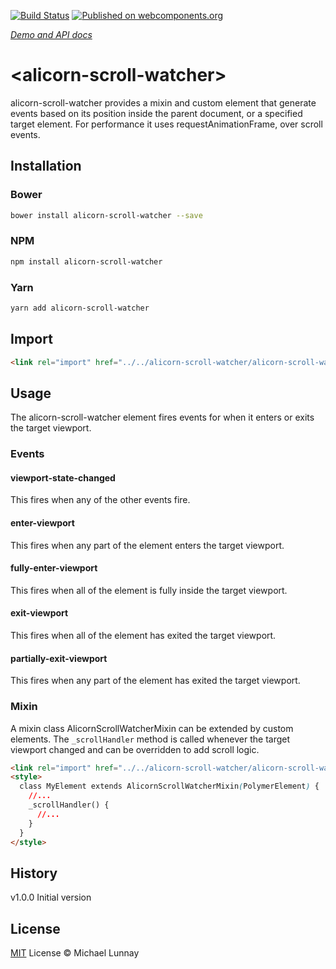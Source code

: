 [![Build Status](https://travis-ci.org/mlunnay/alicorn-scroll-watcher.svg?branch=master)](https://travis-ci.org/mlunnay/alicorn-scroll-watcher) [![Published on webcomponents.org](https://img.shields.io/badge/webcomponents.org-published-blue.svg)](https://www.webcomponents.org/element/mlunnay/alicorn-scroll-watcher)

_[Demo and API docs](https://www.webcomponents.org/element/mlunnay/alicorn-scroll-watcher)_

# &lt;alicorn-scroll-watcher&gt; 
alicorn-scroll-watcher provides a mixin and custom element that generate events based on its position inside the parent document, or a specified target element. For performance it uses requestAnimationFrame, over scroll events.


## Installation
### Bower
```bash
bower install alicorn-scroll-watcher --save
```
### NPM
```bash
npm install alicorn-scroll-watcher
```
### Yarn
```bash
yarn add alicorn-scroll-watcher
```

## Import
```html
<link rel="import" href="../../alicorn-scroll-watcher/alicorn-scroll-watcher.html">
```

## Usage
The alicorn-scroll-watcher element fires events for when it enters or exits the target viewport.

### Events

#### viewport-state-changed
This fires when any of the other events fire.

#### enter-viewport
This fires when any part of the element enters the target viewport.

#### fully-enter-viewport
This fires when all of the element is fully inside the target viewport.

#### exit-viewport
This fires when all of the element has exited the target viewport.

#### partially-exit-viewport
This fires when any part of the element has exited the target viewport.

### Mixin
A mixin class AlicornScrollWatcherMixin can be extended by custom elements. The `_scrollHandler` method is called whenever the target viewport changed and can be overridden to add scroll logic.

```html
<link rel="import" href="../../alicorn-scroll-watcher/alicorn-scroll-watcher-mixin.html">
<style>
  class MyElement extends AlicornScrollWatcherMixin(PolymerElement) {
    //...
    _scrollHandler() {
      //...
    }
  }
</style>
```

## History
v1.0.0 Initial version

## License
[MIT](https://cdn.rawgit.com/mlunnay/alicorn-scroll-watcher/9cc23971/LICENSE.txt) License © Michael Lunnay